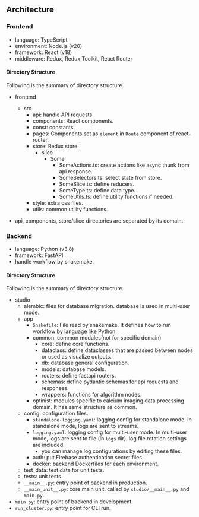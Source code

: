 ## Architecture
### Frontend
- language: TypeScript
- environment: Node.js (v20)
- framework: React (v18)
- middleware: Redux, Redux Toolkit, React Router

#### Directory Structure
Following is the summary of directory structure.

- frontend
  - src
    - api: handle API requests.
    - components: React components.
    - const: constants.
    - pages: Components set as `element` in `Route` component of react-router.
    - store: Redux store.
      - slice
        - Some
          - SomeActions.ts: create actions like async thunk from api response.
          - SomeSelectors.ts: select state from store.
          - SomeSlice.ts: define reducers.
          - SomeType.ts: define data type.
          - SomeUtils.ts: define utility functions if needed.
    - style: extra css files.
    - utils: common utility functions.

- api, components, store/slice directories are separated by its domain.

### Backend
- language: Python (v3.8)
- framework: FastAPI
- handle workflow by snakemake.

#### Directory Structure
Following is the summary of directory structure.
- studio
  - alembic: files for database migration. database is used in multi-user mode.
  - app
    - `Snakefile`: File read by snakemake. It defines how to run workflow by language like Python.
    - common: common modules(not for specific domain)
      - core: define core functions.
      - dataclass: define dataclasses that are passed between nodes or used as visualize outputs.
      - db: database general configuration.
      - models: database models.
      - routers: define fastapi routers.
      - schemas: define pydantic schemas for api requests and responses.
      - wrappers: functions for algorithm nodes.
    - optinist: modules specific to calcium imaging data processing domain. It has same structure as common.
  - config: configuration files.
    - `standalone-logging.yaml`: logging config for standalone mode. In standalone mode, logs are sent to streams.
    - `logging.yaml`: logging config for multi-user mode. In multi-user mode, logs are sent to file (in `logs` dir). log file rotation settings are included.
      - you can manage log configurations by editing these files.
    - auth: put Firebase authentication secret files.
    - docker: backend Dockerfiles for each environment.
  - test_data: test data for unit tests.
  - tests: unit tests.
  - `__main__.py`: entry point of backend in production.
  - `__main_unit__.py`: core main unit. called by `studio/__main__.py` and `main.py`.
- `main.py`: entry point of backend in development.
- `run_cluster.py`: entry point for CLI run.

